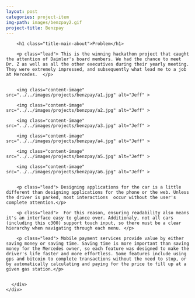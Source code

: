 ```yaml
---
layout: post
categories: project-item
img-path: images/benzpay2.gif
project-title: Benzpay
---
```



<div class="container-fluid">
  <div class="description"> 
    <div class="row text-left">
      <div class="col-sm-10 col-sm-offset-1">

        <h1 class="title-main-about">Problem</h1>

        <p class="lead"> This is the winning hackathon project that caught the attention of Daimler's board members. We had the chance to meet Dr. Z as well as all the other executives during their yearly meeting. They were extremely impressed, and subsequently what lead me to a job at Mercedes.  </p>


        <img class="content-image"  src="../../images/projects/benzpay/a1.jpg" alt="Jeff" >

        <img class="content-image"  src="../../images/projects/benzpay/a2.jpg" alt="Jeff" >

        <img class="content-image"  src="../../images/projects/benzpay/a3.jpg" alt="Jeff" >

        <img class="content-image"  src="../../images/projects/benzpay/a4.jpg" alt="Jeff" >

        <img class="content-image"  src="../../images/projects/benzpay/a5.jpg" alt="Jeff" >

        <img class="content-image" src="../../images/projects/benzpay/a6.jpg" alt="Jeff" >


        <p class="lead"> Designing applications for the car is a little different than designing applications for the phone or the web. Unless the driver is parked, most interactions  occur without the user's complete attention.</p>

        <p class="lead">  For this reason, ensuring readability also means it's an interface easy to glance over. Additionaly, not all cars (including this c300) support touch input, so there must be a clear hierarchy when navigating through each menu. </p>

        <p class="lead"> Mobile payment services provide value by either saving money or saving time. Saving time is more important than saving money for the Mercedes owner, so each feature was designed to make the driver's life faster and more effortless. Some features include using gps and bitcoin to complete transactions without the need to stop, or by automatically calculating and paying for the price to fill up at a given gas station.</p>


      </div>
    </div>
  </div>
</div>